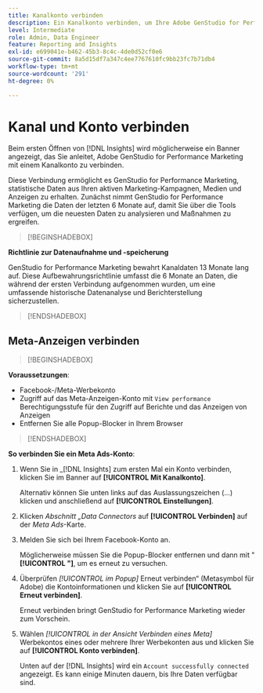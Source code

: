 ```yaml
---
title: Kanalkonto verbinden
description: Ein Kanalkonto verbinden, um Ihre Adobe GenStudio for Performance Marketing-Kampagnen- und Medienleistung zu überwachen.
level: Intermediate
role: Admin, Data Engineer
feature: Reporting and Insights
exl-id: e699041e-b462-45b3-8c4c-4de0d52cf0e6
source-git-commit: 8a5d15df7a347c4ee7767610fc9bb23fc7b71db4
workflow-type: tm+mt
source-wordcount: '291'
ht-degree: 0%

---
```


# Kanal und Konto verbinden

Beim ersten Öffnen von [!DNL Insights] wird möglicherweise ein Banner angezeigt, das Sie anleitet, Adobe GenStudio for Performance Marketing mit einem Kanalkonto zu verbinden.

Diese Verbindung ermöglicht es GenStudio for Performance Marketing, statistische Daten aus Ihren aktiven Marketing-Kampagnen, Medien und Anzeigen zu erhalten. Zunächst nimmt GenStudio for Performance Marketing die Daten der letzten 6 Monate auf, damit Sie über die Tools verfügen, um die neuesten Daten zu analysieren und Maßnahmen zu ergreifen.

>[!BEGINSHADEBOX]

**Richtlinie zur Datenaufnahme und -speicherung**

GenStudio for Performance Marketing bewahrt Kanaldaten 13 Monate lang auf. Diese Aufbewahrungsrichtlinie umfasst die 6 Monate an Daten, die während der ersten Verbindung aufgenommen wurden, um eine umfassende historische Datenanalyse und Berichterstellung sicherzustellen.

>[!ENDSHADEBOX]

## Meta-Anzeigen verbinden

>[!BEGINSHADEBOX]

**Voraussetzungen**:

- Facebook-/Meta-Werbekonto
- Zugriff auf das Meta-Anzeigen-Konto mit `View performance` Berechtigungsstufe für den Zugriff auf Berichte und das Anzeigen von Anzeigen
- Entfernen Sie alle Popup-Blocker in Ihrem Browser

>[!ENDSHADEBOX]

**So verbinden Sie ein Meta Ads-Konto**:

1. Wenn Sie in _[!DNL Insights] zum ersten Mal ein Konto verbinden, klicken Sie im Banner auf **[!UICONTROL Mit Kanalkonto]**.

   Alternativ können Sie unten links auf das Auslassungszeichen (…) klicken und anschließend auf **[!UICONTROL Einstellungen]**.

1. Klicken _Abschnitt „Data Connectors_ auf **[!UICONTROL Verbinden]** auf der _Meta Ads_-Karte.

1. Melden Sie sich bei Ihrem Facebook-Konto an.

   Möglicherweise müssen Sie die Popup-Blocker entfernen und dann mit &quot;**[!UICONTROL &quot;]**, um es erneut zu versuchen.

1. Überprüfen _[!UICONTROL im Popup]_ Erneut verbinden“ (Metasymbol für Adobe) die Kontoinformationen und klicken Sie auf **[!UICONTROL Erneut verbinden]**.

   Erneut verbinden bringt GenStudio for Performance Marketing wieder zum Vorschein.

1. Wählen _[!UICONTROL in der Ansicht Verbinden eines Meta]_ Werbekontos eines oder mehrere Ihrer Werbekonten aus und klicken Sie auf **[!UICONTROL Konto verbinden]**.

   Unten auf der [!DNL Insights] wird ein `Account successfully connected` angezeigt. Es kann einige Minuten dauern, bis Ihre Daten verfügbar sind.
